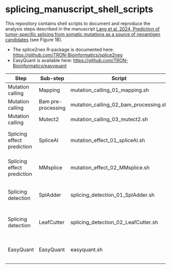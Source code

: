 # splicing_manuscript_shell_scripts


This repository contains shell scripts to document and reproduce the analysis steps described in the manuscript
[Lang et al. 2024, Prediction of tumor-specific splicing from somatic mutations as a source of neoantigen candidates](https://doi.org/10.1101/2023.06.27.546494) (see Figure 1B).

- The splice2neo R-package is documented here: https://github.com/TRON-Bioinformatics/splice2neo
- EasyQuant is available here: https://github.com/TRON-Bioinformatics/easyquant


| Step        | Sub-step        | Script      | Comment |
| ----------- | ----------- | ----------- | ----------- |
| Mutation calling | Mapping       | mutation_calling_01_mapping.sh       | |
|  Mutation calling  | Bam pre-processing        | mutation_calling_02_bam_processing.sh |  |
|  Mutation calling | Mutect2        | mutation_calling_03_mutect2.sh | |
| Splicing effect prediction | SpliceAI        | mutation_effect_01_spliceAI.sh |example script for one sample |
| Splicing effect prediction | MMsplice        | mutation_effect_02_MMsplice.sh |example script for one sample |
| Splicing detection | SplAdder        | splicing_detection_01_SplAdder.sh |example script for one sample |
| Splicing detection | LeafCutter        | splicing_detection_02_LeafCutter.sh |example script for one sample |
| EasyQuant | EasyQuant        | easyquant.sh |example script for one sample |

